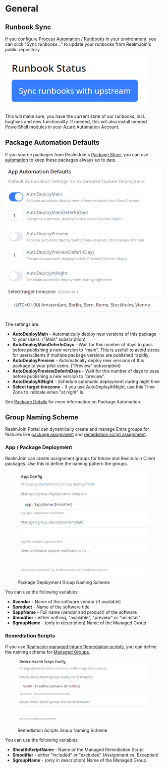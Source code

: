 # General

## Runbook Sync

If you configure [Process Automation / Runbooks](../automation/runbooks/) in your environment, you can click "Sync runbooks..." to update your runbooks from RealmJoin's public repository.

![](<../../.gitbook/assets/image (59).png>)

This will make sure, you have the current state of our runbooks, incl. bugfixes and new functionality. If needed, this will also install needed PowerShell modules in your Azure Automation Account.

## Package Automation Defaults

If you source packages from RealmJoin's [Package Store](../app-management/package-store/), you can use [automation ](../app-management/package-management/package-details.md#automation)to keep these packages always up to date.

![Automation defaults for a package](<../../.gitbook/assets/image (177).png>)

The settings are:

* **AutoDeployMain** - Automatically deploy new versions of this package to your users. ("Main" subscription)
* **AutoDeployMainDeferInDays** - Wait for this number of days to pass before publishing a new version to "main". This is usefull to avoid stress for users/clients if multiple package versions are published rapidly.
* **AutoDeployPreview** - Automatically deploy new versions of this package to your pilot users. ("Preview" subscription)
* **AutoDeployPreviewDeferInDays** - Wait for this number of days to pass before publishing a new version to "preview".
* **AutoDeployAtNight** - Schedule automatic deployment during night time
* **Select target timezone** - If you use AutoDeployAtNight, use this Time Zone to indicate when "at night" is.

See [Package Details](../app-management/package-management/package-details.md#automation) for more information on Package Automation.

## Group Naming Scheme

RealmJoin Portal can dynamically create and manage Entra groups for features like [package assignment](../app-management/package-management/package-details.md#assignments) and [remediation script assignment](../automation/remediation-scripts.md#assignment).

### App / Package Deployment

RealmJoin can create assignment groups for Intune and RealmJoin Client packages. Use this to define the naming pattern the groups.

<figure><img src="../../.gitbook/assets/image (209).png" alt=""><figcaption><p>Package Deployment Group Naming Scheme</p></figcaption></figure>

You can use the following variables:

* **$vendor** - Name of the software vendor (if available)
* **$product** - Name of the software title
* **$appName** - Full name (vendor and product) of the software
* **$modifier** - either nothing, "available", "preview" or "uninstall"&#x20;
* **$groupName** - (only in description) Name of the Managed Group

### Remediation Scripts

If you use [RealmJoin managed Intune Remediation scripts](../automation/remediation-scripts.md#managed-scripts), you can define the naming scheme for [Managed Groups](../automation/remediation-scripts.md#managed-groups).

<figure><img src="../../.gitbook/assets/image (127).png" alt=""><figcaption><p>Remediation Scripts Group Naming Scheme</p></figcaption></figure>

You can use the following variables:

* **$healthScriptName** - Name of the Managed Remediation Script
* **$modifier** - either "included" or "excluded" (Assignment vs. Exception)
* **$groupName** - (only in description) Name of the Managed Group

